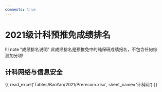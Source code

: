 ```yaml
---
comments: true
---
```

# 2021级计科预推免成绩排名

!!! note "成绩排名说明"
    此成绩排名是预推免中的纯保研成绩报名，不包含任何综测加分项!

## 计科网络与信息安全

{{ read_excel('Tables/BaoYan/2021/Prerecom.xlsx', sheet_name='计科网') }}